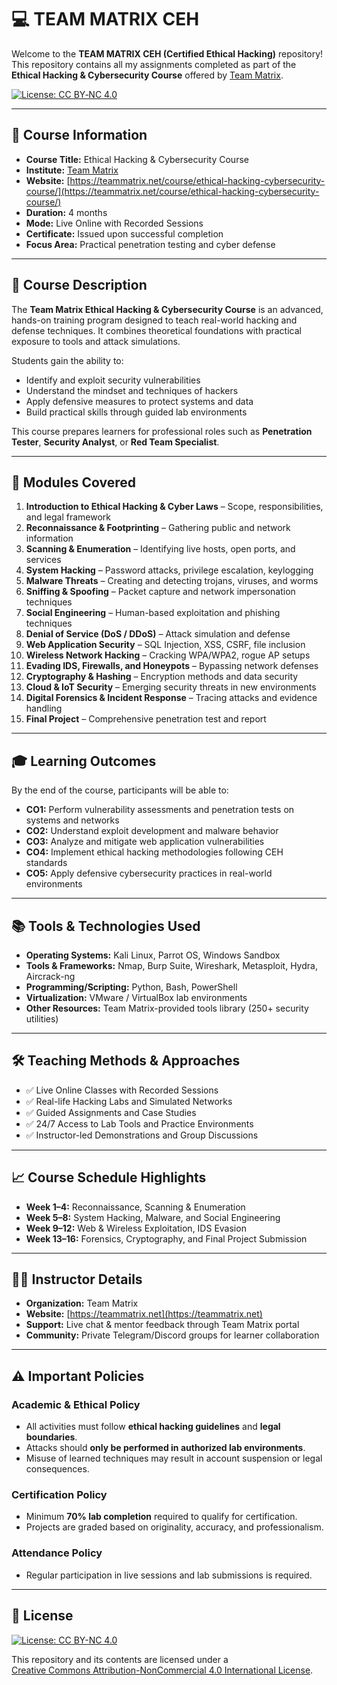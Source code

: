 # 💻 TEAM MATRIX CEH

Welcome to the **TEAM MATRIX CEH (Certified Ethical Hacking)** repository!  
This repository contains all my assignments completed as part of the **Ethical Hacking & Cybersecurity Course** offered by [Team Matrix](https://teammatrix.net/).

[![License: CC BY‑NC 4.0](https://img.shields.io/badge/License‑CC%20BY‑NC%204.0-lightgrey.svg)](https://creativecommons.org/licenses/by-nc/4.0/)

---

## 📌 Course Information

- **Course Title:** Ethical Hacking & Cybersecurity Course  
- **Institute:** [Team Matrix](https://teammatrix.net/)  
- **Website:** [https://teammatrix.net/course/ethical-hacking-cybersecurity-course/](https://teammatrix.net/course/ethical-hacking-cybersecurity-course/)  
- **Duration:** 4 months  
- **Mode:** Live Online with Recorded Sessions  
- **Certificate:** Issued upon successful completion  
- **Focus Area:** Practical penetration testing and cyber defense

---

## 🎯 Course Description

The **Team Matrix Ethical Hacking & Cybersecurity Course** is an advanced, hands-on training program designed to teach real-world hacking and defense techniques. It combines theoretical foundations with practical exposure to tools and attack simulations.

Students gain the ability to:

- Identify and exploit security vulnerabilities  
- Understand the mindset and techniques of hackers  
- Apply defensive measures to protect systems and data  
- Build practical skills through guided lab environments  

This course prepares learners for professional roles such as **Penetration Tester**, **Security Analyst**, or **Red Team Specialist**.

---

## 🧩 Modules Covered

1. **Introduction to Ethical Hacking & Cyber Laws** – Scope, responsibilities, and legal framework  
2. **Reconnaissance & Footprinting** – Gathering public and network information  
3. **Scanning & Enumeration** – Identifying live hosts, open ports, and services  
4. **System Hacking** – Password attacks, privilege escalation, keylogging  
5. **Malware Threats** – Creating and detecting trojans, viruses, and worms  
6. **Sniffing & Spoofing** – Packet capture and network impersonation techniques  
7. **Social Engineering** – Human-based exploitation and phishing techniques  
8. **Denial of Service (DoS / DDoS)** – Attack simulation and defense  
9. **Web Application Security** – SQL Injection, XSS, CSRF, file inclusion  
10. **Wireless Network Hacking** – Cracking WPA/WPA2, rogue AP setups  
11. **Evading IDS, Firewalls, and Honeypots** – Bypassing network defenses  
12. **Cryptography & Hashing** – Encryption methods and data security  
13. **Cloud & IoT Security** – Emerging security threats in new environments  
14. **Digital Forensics & Incident Response** – Tracing attacks and evidence handling  
15. **Final Project** – Comprehensive penetration test and report

---

## 🎓 Learning Outcomes

By the end of the course, participants will be able to:

- **CO1:** Perform vulnerability assessments and penetration tests on systems and networks  
- **CO2:** Understand exploit development and malware behavior  
- **CO3:** Analyze and mitigate web application vulnerabilities  
- **CO4:** Implement ethical hacking methodologies following CEH standards  
- **CO5:** Apply defensive cybersecurity practices in real-world environments

---

## 📚 Tools & Technologies Used

- **Operating Systems:** Kali Linux, Parrot OS, Windows Sandbox  
- **Tools & Frameworks:** Nmap, Burp Suite, Wireshark, Metasploit, Hydra, Aircrack-ng  
- **Programming/Scripting:** Python, Bash, PowerShell  
- **Virtualization:** VMware / VirtualBox lab environments  
- **Other Resources:** Team Matrix-provided tools library (250+ security utilities)

---

## 🛠 Teaching Methods & Approaches

- ✅ Live Online Classes with Recorded Sessions  
- ✅ Real-life Hacking Labs and Simulated Networks  
- ✅ Guided Assignments and Case Studies  
- ✅ 24/7 Access to Lab Tools and Practice Environments  
- ✅ Instructor-led Demonstrations and Group Discussions  

---

## 📈 Course Schedule Highlights

- **Week 1–4:** Reconnaissance, Scanning & Enumeration  
- **Week 5–8:** System Hacking, Malware, and Social Engineering  
- **Week 9–12:** Web & Wireless Exploitation, IDS Evasion  
- **Week 13–16:** Forensics, Cryptography, and Final Project Submission  

---

## 👨‍🏫 Instructor Details

- **Organization:** Team Matrix  
- **Website:** [https://teammatrix.net](https://teammatrix.net)  
- **Support:** Live chat & mentor feedback through Team Matrix portal  
- **Community:** Private Telegram/Discord groups for learner collaboration  

---

## ⚠️ Important Policies

### Academic & Ethical Policy
- All activities must follow **ethical hacking guidelines** and **legal boundaries**.  
- Attacks should **only be performed in authorized lab environments**.  
- Misuse of learned techniques may result in account suspension or legal consequences.

### Certification Policy
- Minimum **70% lab completion** required to qualify for certification.  
- Projects are graded based on originality, accuracy, and professionalism.

### Attendance Policy
- Regular participation in live sessions and lab submissions is required.

---

## 📜 License

[![License: CC BY-NC 4.0](https://img.shields.io/badge/License-CC%20BY-NC%204.0-lightgrey.svg)](https://creativecommons.org/licenses/by-nc/4.0/)

This repository and its contents are licensed under a  
[Creative Commons Attribution-NonCommercial 4.0 International License](https://creativecommons.org/licenses/by-nc/4.0/).
